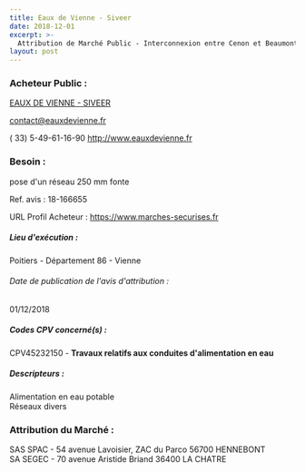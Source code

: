 ```yaml
---
title: Eaux de Vienne - Siveer
date: 2018-12-01
excerpt: >-
  Attribution de Marché Public - Interconnexion entre Cenon et Beaumont St Cyr sur 4,5 km
layout: post
---
```


### Acheteur Public : 
<a href="/acheteur-133/siren-200049104"> EAUX DE VIENNE - SIVEER</a><br/>



contact@eauxdevienne.fr

( 33) 5-49-61-16-90
http://www.eauxdevienne.fr
### Besoin :

pose d'un réseau 250 mm fonte

Ref. avis : 18-166655

URL Profil Acheteur : https://www.marches-securises.fr

##### Lieu d'exécution :

Poitiers - Département 86 - Vienne

###### Date de publication de l'avis d'attribution : 
01/12/2018

##### Codes CPV concerné(s) :
CPV45232150 - **Travaux relatifs aux conduites d'alimentation en eau** <br/>

##### Descripteurs :
Alimentation en eau potable <br/>
Réseaux divers <br/>

### Attribution du Marché :
SAS SPAC - 54 avenue Lavoisier, ZAC du Parco 56700 HENNEBONT <br/>
SA SEGEC - 70 avenue Aristide Briand 36400 LA CHATRE <br/>
